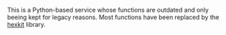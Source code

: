 <!-- Please provide an overview of the architecture and design of the code base.
Mention anything that deviates from the standard triple hexagonal architecture and
the corresponding structure. -->

This is a Python-based service whose functions are outdated
and only beeing kept for legacy reasons.
Most functions have been replaced by the
[hexkit](https://github.com/ghga-de/hexkit) library.
